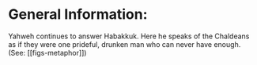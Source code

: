 # General Information:

Yahweh continues to answer Habakkuk. Here he speaks of the Chaldeans as if they were one prideful, drunken man who can never have enough. (See: [[figs-metaphor]])
